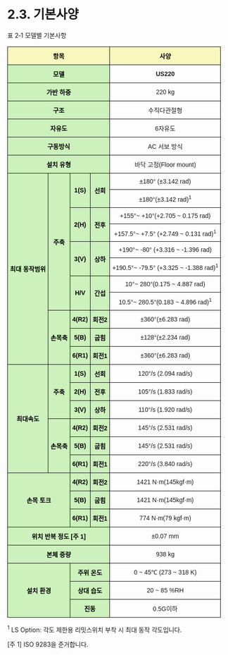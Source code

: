 ﻿# 2.3. 기본사양

표 2‑1 모델별 기본사항

<style type="text/css">
.tg  {border-collapse:collapse;border-spacing:0;}
.tg td{border-color:black;border-style:solid;border-width:1px;font-family:Arial, sans-serif;font-size:14px;
  overflow:hidden;padding:10px 5px;word-break:normal;}
.tg th{border-color:black;border-style:solid;border-width:1px;font-family:Arial, sans-serif;font-size:14px;
  font-weight:normal;overflow:hidden;padding:10px 5px;word-break:normal;}
.tg .tg-pchv{font-weight:bold;text-align:center;vertical-align:middle}
.tg .tg-yhpm{background-color:#f8f8be;color:#000000;font-weight:bold;text-align:center;vertical-align:middle}
.tg .tg-lput{background-color:#ccf1bc;color:#000000;font-weight:bold;text-align:center;vertical-align:middle}
.tg .tg-qai4{text-align:center;vertical-align:middle}
</style>
<table class="tg">
<thead>
  <tr>
    <th class="tg-yhpm" colspan="4">항목</th>
    <th class="tg-yhpm">사양</th>
  </tr>
</thead>
<tbody>
  <tr>
    <td class="tg-lput" colspan="4">모델</td>
    <td class="tg-pchv">US220</td>
  </tr>
  <tr>
    <td class="tg-lput" colspan="4">가반 하중</td>
    <td class="tg-qai4">220 kg</td>
  </tr>
  <tr>
    <td class="tg-lput" colspan="4">구조</td>
    <td class="tg-qai4">수직다관절형</td>
  </tr>
  <tr>
    <td class="tg-lput" colspan="4">자유도</td>
    <td class="tg-qai4">6자유도</td>
  </tr>
  <tr>
    <td class="tg-lput" colspan="4">구동방식</td>
    <td class="tg-qai4">AC 서보 방식</td>
  </tr>
  <tr>
    <td class="tg-lput" colspan="4">설치 유형</td>
    <td class="tg-qai4">바닥 고정(Floor mount)</td>
  </tr>
  <tr>
    <td class="tg-lput" rowspan="11">최대 동작범위</td>
    <td class="tg-lput" rowspan="8">주축</td>
    <td class="tg-lput" rowspan="2">1(S)</td>
    <td class="tg-lput" rowspan="2">선회</td>
    <td class="tg-qai4">±180° (±3.142 rad) </td>
  </tr>
  <tr>
    <td class="tg-qai4">±180°(±3.142 rad)<sup>1</sup></td>
  </tr>
  <tr>
    <td class="tg-lput" rowspan="2">2(H)</td>
    <td class="tg-lput" rowspan="2">전후</td>
    <td class="tg-qai4">+155°~ +10°(+2.705 ~ 0.175 rad)</td>
  </tr>
  <tr>
    <td class="tg-qai4">+157.5°~ +7.5° (+2.749 ~ 0.131 rad)<sup>1</sup></td>
  </tr>
  <tr>
    <td class="tg-lput" rowspan="2">3(V)</td>
    <td class="tg-lput" rowspan="2">상하</td>
    <td class="tg-qai4">+190°~ -80° (+3.316 ~ -1.396 rad)</td>
  </tr>
  <tr>
    <td class="tg-qai4">+190.5°~ -79.5° (+3.325 ~ -1.388 rad)<sup>1</sup></td>
  </tr>
  <tr>
    <td class="tg-lput" rowspan="2">H/V</td>
    <td class="tg-lput" rowspan="2">간섭</td>
    <td class="tg-qai4">10°~ 280°(0.175 ~ 4.887 rad)</td>
  </tr>
  <tr>
    <td class="tg-qai4">10.5°~ 280.5°(0.183 ~ 4.896 rad)<sup>1</sup></td>
  </tr>
  <tr>
    <td class="tg-lput" rowspan="3">손목축</td>
    <td class="tg-lput">4(R2)</td>
    <td class="tg-lput">회전2</td>
    <td class="tg-qai4">±360°(±6.283 rad)</td>
  </tr>
  <tr>
    <td class="tg-lput">5(B)</td>
    <td class="tg-lput">굽힘</td>
    <td class="tg-qai4"> ±128°(±2.234 rad)</td>
  </tr>
  <tr>
    <td class="tg-lput">6(R1)</td>
    <td class="tg-lput">회전1</td>
    <td class="tg-qai4">±360°(±6.283 rad)</td>
  </tr>
  <tr>
    <td class="tg-lput" rowspan="6">최대속도</td>
    <td class="tg-lput" rowspan="3">주축</td>
    <td class="tg-lput">1(S)</td>
    <td class="tg-lput">선회</td>
    <td class="tg-qai4">120°/s (2.094 rad/s)</td>
  </tr>
  <tr>
    <td class="tg-lput">2(H)</td>
    <td class="tg-lput">전후</td>
    <td class="tg-qai4">105°/s (1.833 rad/s)</td>
  </tr>
  <tr>
    <td class="tg-lput">3(V)</td>
    <td class="tg-lput">상하</td>
    <td class="tg-qai4">110°/s (1.920 rad/s)</td>
  </tr>
  <tr>
    <td class="tg-lput" rowspan="3">손목축</td>
    <td class="tg-lput">4(R2)</td>
    <td class="tg-lput">회전2</td>
    <td class="tg-qai4">145°/s (2.531 rad/s)</td>
  </tr>
  <tr>
    <td class="tg-lput">5(B)</td>
    <td class="tg-lput">굽힘</td>
    <td class="tg-qai4">145°/s (2.531 rad/s)</td>
  </tr>
  <tr>
    <td class="tg-lput">6(R1)</td>
    <td class="tg-lput">회전1</td>
    <td class="tg-qai4">220°/s (3.840 rad/s)</td>
  </tr>
  <tr>
    <td class="tg-lput" colspan="2" rowspan="3">손목 토크</td>
    <td class="tg-lput">4(R2)</td>
    <td class="tg-lput">회전2</td>
    <td class="tg-qai4">1421 N·m(145kgf·m)</td>
  </tr>
  <tr>
    <td class="tg-lput">5(B)</td>
    <td class="tg-lput">굽힘</td>
    <td class="tg-qai4">1421 N·m(145kgf·m)</td>
  </tr>
  <tr>
    <td class="tg-lput">6(R1)</td>
    <td class="tg-lput">회전1</td>
    <td class="tg-qai4">774 N·m(79 kgf·m)</td>
  </tr>
  <tr>
    <td class="tg-lput" colspan="4">위치 반복 정도 [주 1]</td>
    <td class="tg-qai4">±0.07 mm</td>
  </tr>
  <tr>
    <td class="tg-lput" colspan="4">본체 중량</td>
    <td class="tg-qai4">938 kg</td>
  </tr>
  <tr>
    <td class="tg-lput" colspan="2" rowspan="3">설치 환경</td>
    <td class="tg-lput" colspan="2">주위 온도</td>
    <td class="tg-qai4">0 ~ 45℃ (273 ~ 318 K)</td>
  </tr>
  <tr>
    <td class="tg-lput" colspan="2">상대 습도</td>
    <td class="tg-qai4">20 ~ 85 %RH</td>
  </tr>
  <tr>
    <td class="tg-lput" colspan="2">진동</td>
    <td class="tg-qai4">0.5G이하</td>
  </tr>
</tbody>
</table>

<sup>1</sup> LS Option: 각도 제한용 리밋스위치 부착 시 최대 동작 각도입니다.

[주 1] ISO 9283을 준거합니다.